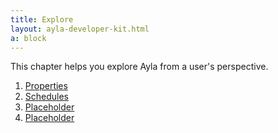 ```yaml
---
title: Explore
layout: ayla-developer-kit.html
a: block
---
```


This chapter helps you explore Ayla from a user's perspective.

1. [Properties](properties)
1. [Schedules](schedules)
1. [Placeholder](placeholder-a)
1. [Placeholder](placeholder-b)
